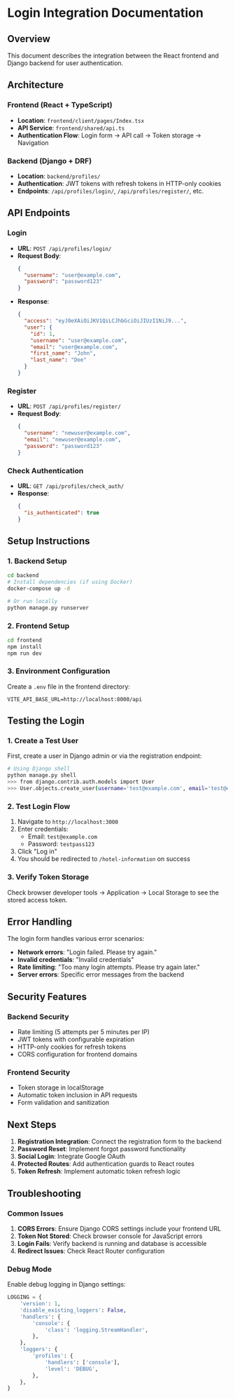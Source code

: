 # Login Integration Documentation

## Overview

This document describes the integration between the React frontend and Django backend for user authentication.

## Architecture

### Frontend (React + TypeScript)
- **Location**: `frontend/client/pages/Index.tsx`
- **API Service**: `frontend/shared/api.ts`
- **Authentication Flow**: Login form → API call → Token storage → Navigation

### Backend (Django + DRF)
- **Location**: `backend/profiles/`
- **Authentication**: JWT tokens with refresh tokens in HTTP-only cookies
- **Endpoints**: `/api/profiles/login/`, `/api/profiles/register/`, etc.

## API Endpoints

### Login
- **URL**: `POST /api/profiles/login/`
- **Request Body**:
  ```json
  {
    "username": "user@example.com",
    "password": "password123"
  }
  ```
- **Response**:
  ```json
  {
    "access": "eyJ0eXAiOiJKV1QiLCJhbGciOiJIUzI1NiJ9...",
    "user": {
      "id": 1,
      "username": "user@example.com",
      "email": "user@example.com",
      "first_name": "John",
      "last_name": "Doe"
    }
  }
  ```

### Register
- **URL**: `POST /api/profiles/register/`
- **Request Body**:
  ```json
  {
    "username": "newuser@example.com",
    "email": "newuser@example.com",
    "password": "password123"
  }
  ```

### Check Authentication
- **URL**: `GET /api/profiles/check_auth/`
- **Response**:
  ```json
  {
    "is_authenticated": true
  }
  ```

## Setup Instructions

### 1. Backend Setup
```bash
cd backend
# Install dependencies (if using Docker)
docker-compose up -d

# Or run locally
python manage.py runserver
```

### 2. Frontend Setup
```bash
cd frontend
npm install
npm run dev
```

### 3. Environment Configuration
Create a `.env` file in the frontend directory:
```env
VITE_API_BASE_URL=http://localhost:8000/api
```

## Testing the Login

### 1. Create a Test User
First, create a user in Django admin or via the registration endpoint:

```bash
# Using Django shell
python manage.py shell
>>> from django.contrib.auth.models import User
>>> User.objects.create_user(username='test@example.com', email='test@example.com', password='testpass123')
```

### 2. Test Login Flow
1. Navigate to `http://localhost:3000`
2. Enter credentials:
   - Email: `test@example.com`
   - Password: `testpass123`
3. Click "Log in"
4. You should be redirected to `/hotel-information` on success

### 3. Verify Token Storage
Check browser developer tools → Application → Local Storage to see the stored access token.

## Error Handling

The login form handles various error scenarios:
- **Network errors**: "Login failed. Please try again."
- **Invalid credentials**: "Invalid credentials"
- **Rate limiting**: "Too many login attempts. Please try again later."
- **Server errors**: Specific error messages from the backend

## Security Features

### Backend Security
- Rate limiting (5 attempts per 5 minutes per IP)
- JWT tokens with configurable expiration
- HTTP-only cookies for refresh tokens
- CORS configuration for frontend domains

### Frontend Security
- Token storage in localStorage
- Automatic token inclusion in API requests
- Form validation and sanitization

## Next Steps

1. **Registration Integration**: Connect the registration form to the backend
2. **Password Reset**: Implement forgot password functionality
3. **Social Login**: Integrate Google OAuth
4. **Protected Routes**: Add authentication guards to React routes
5. **Token Refresh**: Implement automatic token refresh logic

## Troubleshooting

### Common Issues

1. **CORS Errors**: Ensure Django CORS settings include your frontend URL
2. **Token Not Stored**: Check browser console for JavaScript errors
3. **Login Fails**: Verify backend is running and database is accessible
4. **Redirect Issues**: Check React Router configuration

### Debug Mode
Enable debug logging in Django settings:
```python
LOGGING = {
    'version': 1,
    'disable_existing_loggers': False,
    'handlers': {
        'console': {
            'class': 'logging.StreamHandler',
        },
    },
    'loggers': {
        'profiles': {
            'handlers': ['console'],
            'level': 'DEBUG',
        },
    },
}
``` 